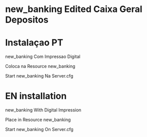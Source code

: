 # new_banking Edited Caixa Geral Depositos


# Instalaçao PT

new_banking Com Impressao Digital

Coloca na Resource new_banking

Start new_banking Na Server.cfg

# EN installation

new_banking With Digital Impression

Place in Resource new_banking

Start new_banking On Server.cfg
